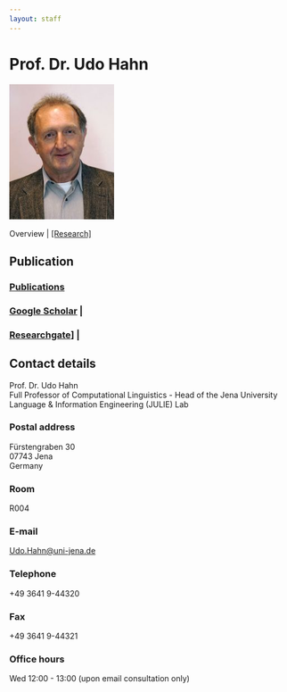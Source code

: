 ```yaml
---
layout: staff
---
```


# Prof. Dr. Udo Hahn

<div class="portrait">
  <img src="udo_hahn-width-188-height-242.jpg">
</div>

Overview | 
[[Research]](research.html)

## Publication

### [Publications](publication.html)

### [Google Scholar](https://scholar.google.com/citations?user=pSziNSkAAAAJ&hl=de) |

### [Researchgate](https://www.researchgate.net/profile/Udo_Hahn)] |

## Contact details
Prof. Dr. Udo Hahn<br/>
Full Professor of Computational Linguistics - Head of the Jena University Language & Information Engineering (JULIE) Lab

### Postal address
Fürstengraben 30<br/>
07743 Jena<br/>
Germany

### Room
R004

### E-mail
[Udo.Hahn@uni-jena.de](mailto:Udo.Hahn@uni-jena.de)

### Telephone
+49 3641 9-44320

### Fax
+49 3641 9-44321

### Office hours
Wed 12:00 - 13:00 (upon email consultation only)
